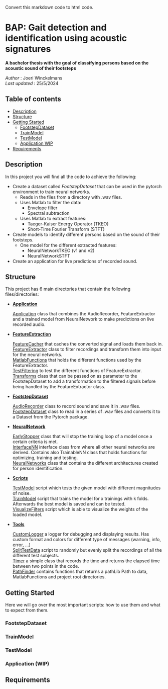 Convert this markdown code to html code.

<head>
    <link rel="stylesheet" href="./style.css">
</head>
<body>

<div class=container>
<div class=title>

# BAP: Gait detection and identification using acoustic signatures

**A bachelor thesis with the goal of classifying persons based on the acoustic sound of their footsteps**


*Author*        : Joeri Winckelmans \
*Last updated*  : 25/5/2024 


</div>
<div class=ToC>

## Table of contents
- [Description](#description)
- [Structure](#structure)
- [Getting Started](#getting-started)
    - [FootstepDataset](#footstepdataset)
    - [TrainModel](#trainmodel)
    - [TestModel](#testmodel)
    - [Application WIP](#application-wip)
- [Requirements](#requirements)


</div>
<div class=Desc>

## Description

In this project you will find all the code to achieve the following:
- Create a dataset called *FootstepDataset* that can be used in the pytorch environment to train neural networks.
    - Reads in the files from a directory with .wav files.
    - Uses Matlab to filter the data:
        - Envelope filter
        - Spectral subtraction
    - Uses Matlab to extract features:
        - Taeger-Kaiser Energy Operator (TKEO)
        - Short-Time Fourier Transform (STFT)
- Create models to identify different persons based on the sound of their footsteps.
    - One model for the different extracted features:
        - NeuralNetworkTKEO (v1 and v2)
        - NeuralNetworkSTFT
- Create an application for live predictions of recorded sound.

</div>

<div class=Structure>

## Structure
This project has 6 main directories that contain the following files/directories:
- **[Application](./Application)**
    
    [Application](./Application/Application.py) class that combines the AudioRecorder, FeatureExtractor and a trained model from NeuralNetwork to make predictions on live recorded audio.

- **[FeatureExtraction](./FeatureExtraction)**

    [FeatureCacher](./FeatureExtraction/FeatureCacher.py) that caches the converted signal and loads them back in.\
    [FeatureExtractor](./FeatureExtraction/FeatureExtractor.py) class to filter recordings and transform them into input for the neural networks. \
    [MatlabFunctions](./FeatureExtraction/MatlabFunctions/) that holds the different functions used by the FeatureExtractor. \
    [TestFiltering](./FeatureExtraction/TestFiltering.py) to test the different functions of FeatureExtractor.\
    [Transforms](./FeatureExtraction/Transforms.py) class that can be passed on as parameter to the FootstepDataset to add a transformation to the filtered signals before being handled by the FeatureExtractor class.

- **[FootstepDataset](./FootstepDataset)**

    [AudioRecorder](./FootstepDataset/AudioRecorder.py) class to record sound and save it in .wav files.\
    [FootstepDataset](./FeatureExtraction/FootstepDataset.py) class to read in a series of .wav files and converts it to a Dataset from the Pytorch package.
    

- **[NeuralNetwork](./NeuralNetwork)**

    [EarlyStopper](./NeuralNetwork/EarlyStopper.py) class that will stop the training loop of a model once a certain criteria is met.\
    [InterfaceNN](./NeuralNetwork/InterfaceNN.py) interface class from where all other neural networks are derived. Contains also TrainableNN class that holds functions for optimizing, training and testing.\
    [NeuralNetworks](./NeuralNetwork/NeuralNetworks.py) class that contains the different architectures created for person identification.

- **[Scripts](./Scripts)** 

    [TestModel](./Scripts/TestModel.py) script which tests the given model with different magnitudes of noise. \
    [TrainModel](./Scripts/TrainModel.py) script that trains the model for x trainings with k folds. Afterwards the best model is saved and can be tested.\
    [VisualizeFilters](./Scripts/VisualizeFilters.py) script which is able to visualize the weights of the loaded model. 

- **[Tools](./Tools/)**

    [CustomLogger](./Tools/CustomLogger.py) a logger for debugging and displaying results. Has custom format and colors for different type of messages (warning, info, error, ...)\
    [SplitTestData](./Tools/SplitTestData.py) script to randomly but evenly split the recordings of all the different test subjects.\
    [Timer](./Tools/Timer.py) a simple class that records the time and returns the elapsed time between two points in the code.\
    [PathFinder](./Tools/PathFinder.py) contains functions that returns a pathLib Path to data, MatlabFunctions and project root directories.

</div>

## Getting Started
Here we will go over the most important scripts: how to use them and what to expect from them.

### FootstepDataset

### TrainModel

### TestModel

### Application (WIP)

## Requirements

</div>
</body>